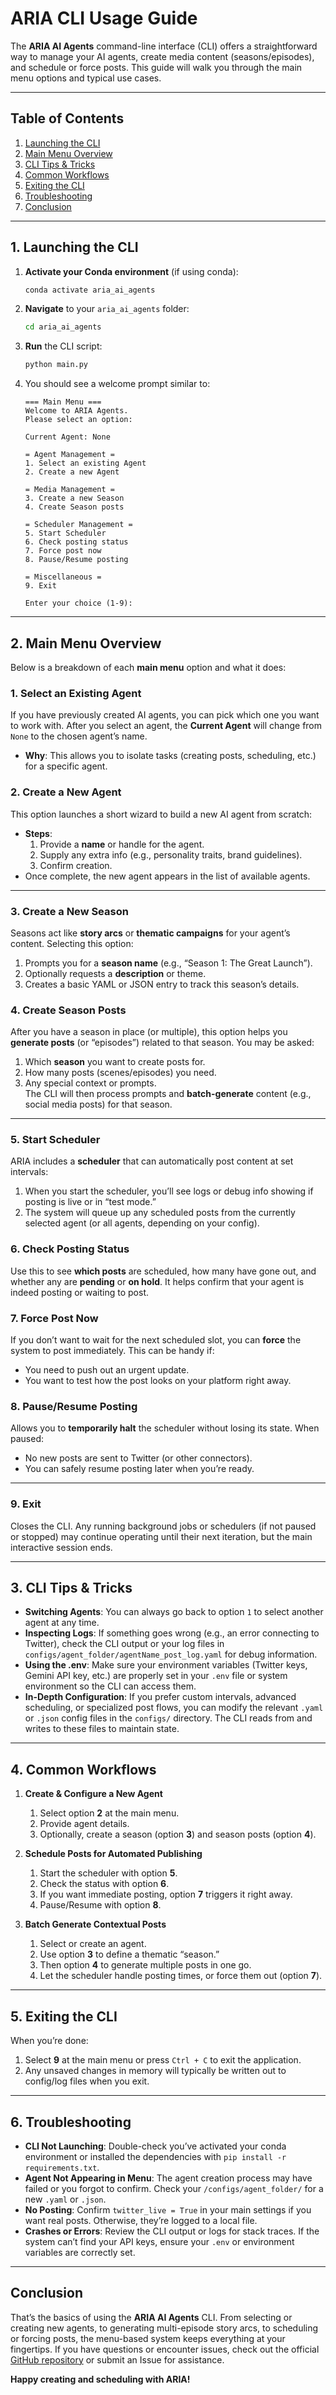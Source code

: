 # ARIA CLI Usage Guide

The **ARIA AI Agents** command-line interface (CLI) offers a straightforward way to manage your AI agents, create media content (seasons/episodes), and schedule or force posts. This guide will walk you through the main menu options and typical use cases.

---

## Table of Contents

1. [Launching the CLI](#1-launching-the-cli)
2. [Main Menu Overview](#2-main-menu-overview)
3. [CLI Tips & Tricks](#3-cli-tips--tricks)
4. [Common Workflows](#4-common-workflows)
5. [Exiting the CLI](#5-exiting-the-cli)
6. [Troubleshooting](#6-troubleshooting)
7. [Conclusion](#7-conclusion)

---

## 1. Launching the CLI

1. **Activate your Conda environment** (if using conda):
   ```bash
   conda activate aria_ai_agents
   ```
2. **Navigate** to your `aria_ai_agents` folder:
   ```bash
   cd aria_ai_agents
   ```
3. **Run** the CLI script:
   ```bash
   python main.py
   ```
4. You should see a welcome prompt similar to:

   ```plaintext
   === Main Menu ===
   Welcome to ARIA Agents.
   Please select an option:

   Current Agent: None

   = Agent Management =
   1. Select an existing Agent
   2. Create a new Agent

   = Media Management =
   3. Create a new Season
   4. Create Season posts

   = Scheduler Management =
   5. Start Scheduler
   6. Check posting status
   7. Force post now
   8. Pause/Resume posting

   = Miscellaneous =
   9. Exit

   Enter your choice (1-9):
   ```
   
---

## 2. Main Menu Overview

Below is a breakdown of each **main menu** option and what it does:

### 1. Select an Existing Agent
If you have previously created AI agents, you can pick which one you want to work with. After you select an agent, the **Current Agent** will change from `None` to the chosen agent’s name.  
- **Why**: This allows you to isolate tasks (creating posts, scheduling, etc.) for a specific agent.

### 2. Create a New Agent
This option launches a short wizard to build a new AI agent from scratch:
- **Steps**:  
  1. Provide a **name** or handle for the agent.  
  2. Supply any extra info (e.g., personality traits, brand guidelines).  
  3. Confirm creation.  
- Once complete, the new agent appears in the list of available agents.

---

### 3. Create a New Season
Seasons act like **story arcs** or **thematic campaigns** for your agent’s content. Selecting this option:
1. Prompts you for a **season name** (e.g., “Season 1: The Great Launch”).  
2. Optionally requests a **description** or theme.  
3. Creates a basic YAML or JSON entry to track this season’s details.

### 4. Create Season Posts
After you have a season in place (or multiple), this option helps you **generate posts** (or “episodes”) related to that season. You may be asked:
1. Which **season** you want to create posts for.  
2. How many posts (scenes/episodes) you need.  
3. Any special context or prompts.  
The CLI will then process prompts and **batch-generate** content (e.g., social media posts) for that season.

---

### 5. Start Scheduler
ARIA includes a **scheduler** that can automatically post content at set intervals:
1. When you start the scheduler, you’ll see logs or debug info showing if posting is live or in “test mode.”  
2. The system will queue up any scheduled posts from the currently selected agent (or all agents, depending on your config).

### 6. Check Posting Status
Use this to see **which posts** are scheduled, how many have gone out, and whether any are **pending** or **on hold**. It helps confirm that your agent is indeed posting or waiting to post.

### 7. Force Post Now
If you don’t want to wait for the next scheduled slot, you can **force** the system to post immediately. This can be handy if:
- You need to push out an urgent update.  
- You want to test how the post looks on your platform right away.

### 8. Pause/Resume Posting
Allows you to **temporarily halt** the scheduler without losing its state. When paused:
- No new posts are sent to Twitter (or other connectors).  
- You can safely resume posting later when you’re ready.

---

### 9. Exit
Closes the CLI. Any running background jobs or schedulers (if not paused or stopped) may continue operating until their next iteration, but the main interactive session ends.

---

## 3. CLI Tips & Tricks

- **Switching Agents**: You can always go back to option `1` to select another agent at any time.
- **Inspecting Logs**: If something goes wrong (e.g., an error connecting to Twitter), check the CLI output or your log files in `configs/agent_folder/agentName_post_log.yaml` for debug information.
- **Using the .env**: Make sure your environment variables (Twitter keys, Gemini API key, etc.) are properly set in your `.env` file or system environment so the CLI can access them.
- **In-Depth Configuration**: If you prefer custom intervals, advanced scheduling, or specialized post flows, you can modify the relevant `.yaml` or `.json` config files in the `configs/` directory. The CLI reads from and writes to these files to maintain state.

---

## 4. Common Workflows

1. **Create & Configure a New Agent**  
   1. Select option **2** at the main menu.  
   2. Provide agent details.  
   3. Optionally, create a season (option **3**) and season posts (option **4**).  

2. **Schedule Posts for Automated Publishing**  
   1. Start the scheduler with option **5**.  
   2. Check the status with option **6**.  
   3. If you want immediate posting, option **7** triggers it right away.  
   4. Pause/Resume with option **8**.

3. **Batch Generate Contextual Posts**  
   1. Select or create an agent.  
   2. Use option **3** to define a thematic “season.”  
   3. Then option **4** to generate multiple posts in one go.  
   4. Let the scheduler handle posting times, or force them out (option **7**).

---

## 5. Exiting the CLI

When you’re done:
1. Select **9** at the main menu or press `Ctrl + C` to exit the application.
2. Any unsaved changes in memory will typically be written out to config/log files when you exit.

---

## 6. Troubleshooting

- **CLI Not Launching**: Double-check you’ve activated your conda environment or installed the dependencies with `pip install -r requirements.txt`.
- **Agent Not Appearing in Menu**: The agent creation process may have failed or you forgot to confirm. Check your `/configs/agent_folder/` for a new `.yaml` or `.json`.
- **No Posting**: Confirm `twitter_live = True` in your main settings if you want real posts. Otherwise, they’re logged to a local file.
- **Crashes or Errors**: Review the CLI output or logs for stack traces. If the system can’t find your API keys, ensure your `.env` or environment variables are correctly set.

---

## Conclusion

That’s the basics of using the **ARIA AI Agents** CLI. From selecting or creating new agents, to generating multi-episode story arcs, to scheduling or forcing posts, the menu-based system keeps everything at your fingertips. If you have questions or encounter issues, check out the official [GitHub repository](https://github.com/aria-ai/aria_ai_agents) or submit an Issue for assistance.

**Happy creating and scheduling with ARIA!**